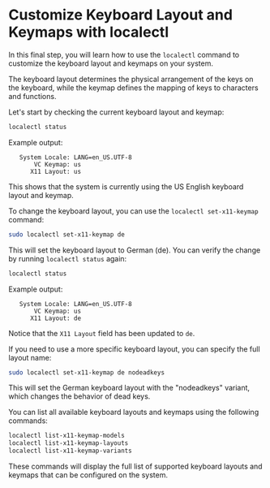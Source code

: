 # Customize Keyboard Layout and Keymaps with localectl

In this final step, you will learn how to use the `localectl` command to customize the keyboard layout and keymaps on your system.

The keyboard layout determines the physical arrangement of the keys on the keyboard, while the keymap defines the mapping of keys to characters and functions.

Let's start by checking the current keyboard layout and keymap:

```bash
localectl status
```

Example output:

```
   System Locale: LANG=en_US.UTF-8
       VC Keymap: us
      X11 Layout: us
```

This shows that the system is currently using the US English keyboard layout and keymap.

To change the keyboard layout, you can use the `localectl set-x11-keymap` command:

```bash
sudo localectl set-x11-keymap de
```

This will set the keyboard layout to German (de). You can verify the change by running `localectl status` again:

```bash
localectl status
```

Example output:

```
   System Locale: LANG=en_US.UTF-8
       VC Keymap: us
      X11 Layout: de
```

Notice that the `X11 Layout` field has been updated to `de`.

If you need to use a more specific keyboard layout, you can specify the full layout name:

```bash
sudo localectl set-x11-keymap de nodeadkeys
```

This will set the German keyboard layout with the "nodeadkeys" variant, which changes the behavior of dead keys.

You can list all available keyboard layouts and keymaps using the following commands:

```bash
localectl list-x11-keymap-models
localectl list-x11-keymap-layouts
localectl list-x11-keymap-variants
```

These commands will display the full list of supported keyboard layouts and keymaps that can be configured on the system.
